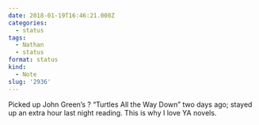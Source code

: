 ```yaml
---
date: 2018-01-19T16:46:21.000Z
categories:
  - status
tags:
  - Nathan
  - status
format: status
kind:
  - Note
slug: '2936'
---
```

Picked up John Green’s ? “Turtles All the Way Down” two days ago; stayed up an extra hour last night reading. This is why I love YA novels.
